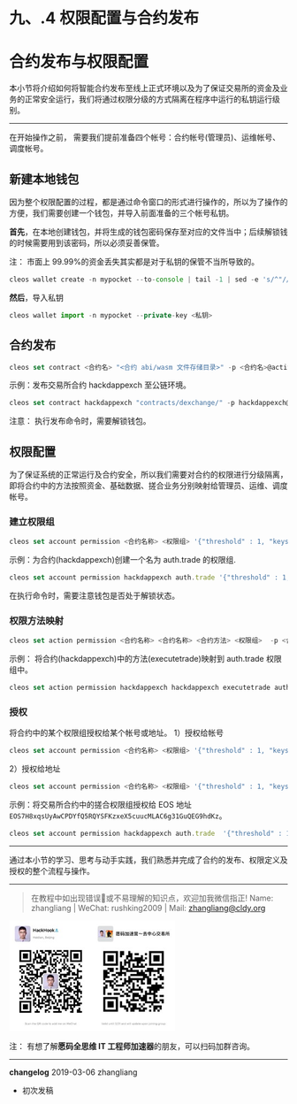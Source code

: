 # 九、.4 权限配置与合约发布

# 合约发布与权限配置

本小节将介绍如何将智能合约发布至线上正式环境以及为了保证交易所的资金及业务的正常安全运行，我们将通过权限分级的方式隔离在程序中运行的私钥运行级别。

* * *

在开始操作之前， 需要我们提前准备四个帐号：合约帐号(管理员)、运维帐号、调度帐号。

## 新建本地钱包

因为整个权限配置的过程，都是通过命令窗口的形式进行操作的，所以为了操作的方便，我们需要创建一个钱包，并导入前面准备的三个帐号私钥。

**首先**，在本地创建钱包，并将生成的钱包密码保存至对应的文件当中；后续解锁钱的时候需要用到该密码，所以必须妥善保管。

注： 市面上 99.99%的资金丢失其实都是对于私钥的保管不当所导致的。

```js
cleos wallet create -n mypocket --to-console | tail -1 | sed -e 's/^"//' -e 's/"$//' > mypocket_wallet_password.txt
```

**然后**，导入私钥

```js
cleos wallet import -n mypocket --private-key <私钥>
```

## 合约发布

```js
cleos set contract <合约名> "<合约 abi/wasm 文件存储目录>" -p <合约名>@active
```

示例：发布交易所合约 hackdappexch 至公链环境。

```js
cleos set contract hackdappexch "contracts/dexchange/" -p hackdappexch@active
```

注意： 执行发布命令时，需要解锁钱包。

## 权限配置

为了保证系统的正常运行及合约安全，所以我们需要对合约的权限进行分级隔离，即将合约中的方法按照资金、基础数据、搓合业务分别映射给管理员、运维、调度帐号。

### 建立权限组

```js
cleos set account permission <合约名称> <权限组> '{"threshold" : 1, "keys": [], "accounts":[] }' active -p <合约名称>@active
```

示例：为合约(hackdappexch)创建一个名为 auth.trade 的权限组.

```js
cleos set account permission hackdappexch auth.trade '{"threshold" : 1, "keys": [], "accounts":[] }' active -p hackdappexch@active
```

在执行命令时，需要注意钱包是否处于解锁状态。

### 权限方法映射

```js
cleos set action permission <合约名称> <合约名称> <合约方法> <权限组>  -p <合约名称>@active
```

示例： 将合约(hackdappexch)中的方法(executetrade)映射到 auth.trade 权限组中。

```js
cleos set action permission hackdappexch hackdappexch executetrade auth.trade  -p hackdappexch@active
```

### 授权

将合约中的某个权限组授权给某个帐号或地址。 1）授权给帐号

```js
cleos set account permission <合约名称> <权限组> '{"threshold" : 1, "keys": [], "accounts":[{"permission":{"actor":"<EOS 帐号>","permission":"active"},"weight":1}] }' active -p <合约名称>@active
```

2）授权给地址

```js
cleos set account permission <合约名称> <权限组> '{"threshold" : 1, "keys": [{"key":"<EOS 地址>","weight":1}], "accounts":[] }' active -p <合约名称>@active
```

示例：将交易所合约中的搓合权限组授权给 EOS 地址`EOS7H8xqsUyAwCPDYfQ5RQYSFKzxeX5cuucMLAC6g31GuQEG9hdKz`。

```js
cleos set account permission hackdappexch auth.trade  '{"threshold" : 1, "keys": [{"key":"EOS7H8xqsUyAwCPDYfQ5RQYSFKzxeX5cuucMLAC6g31GuQEG9hdKz","weight":1}]}' active -p hackdappexch@active
```

* * *

通过本小节的学习、思考与动手实践，我们熟悉并完成了合约的发布、权限定义及授权的整个流程与操作。

* * *

> 在教程中如出现错误🐛或不易理解的知识点，欢迎加我微信指正! Name: zhangliang | WeChat: rushking2009 | Mail: zhangliang@cldy.org

![Show me your code.](img/9c507c40d372f5692d061c802a44deb2.jpg "加群了解")![](img/aab6c923225b0a35b6580de17534641d.jpg)

注： 有想了解**愿码全思维 IT 工程师加速器**的朋友，可以扫码加群咨询。

* * *

**changelog** 2019-03-06 zhangliang

*   初次发稿